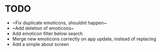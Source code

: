 # TODO
* ~Fix duplicate emoticons, shouldnt happen~
* ~Add deletion of emoticons~
* Add emoticon filter below search
* Merge new emoticons correctly on app update, instead of replacing
* Add a simple about screen